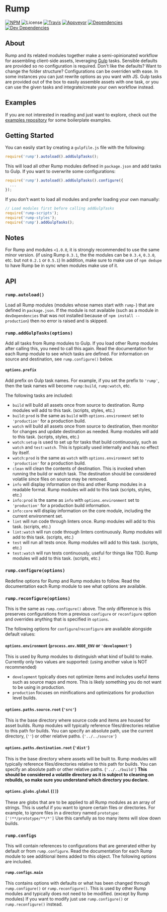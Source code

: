 # Rump
[![NPM](http://img.shields.io/npm/v/rump.svg?style=flat-square)](https://www.npmjs.org/package/rump)
![License](http://img.shields.io/npm/l/rump.svg?style=flat-square)
[![Travis](http://img.shields.io/travis/rumps/rump.svg?style=flat-square&label=travis)](https://travis-ci.org/rumps/rump)
[![Appveyor](http://img.shields.io/appveyor/ci/jupl/rump.svg?style=flat-square&label=appveyor)](https://ci.appveyor.com/project/jupl/rump)
[![Dependencies](http://img.shields.io/david/rumps/rump.svg?style=flat-square)](https://david-dm.org/rumps/rump)
[![Dev Dependencies](http://img.shields.io/david/dev/rumps/rump.svg?style=flat-square)](https://david-dm.org/rumps/rump#info=devDependencies)


## About
Rump and its related modules together make a semi-opinionated workflow for
assembling client-side assets, leveraging [Gulp](http://gulpjs.com/) tasks.
Sensible defaults are provided so no configuration is required. Don't like the
defaults? Want to change the folder structure? Configurations can be overriden
with ease. In some instances you can just rewrite options as you want with JS.
Gulp tasks are provided out of the box to easily assemble assets with one
task, or you can use the given tasks and integrate/create your own workflow
instead.


## Examples
If you are not interested in reading and just want to explore, check out the
[examples repository](https://github.com/rumps/examples) for some boilerplate
examples.


## Getting Started
You can easily start by creating a `gulpfile.js` file with the following:

```js
require('rump').autoload().addGulpTasks();
```

This will load all other Rump modules defined in `package.json` and add tasks
to Gulp. If you want to overwrite some configurations:

```js
require('rump').autoload().addGulpTasks().configure({
  ...
});
```

If you don't want to load all modules and prefer loading your own manually:

```js
// Load modules first before calling addGulpTasks
require('rump-scripts');
require('rump-styles');
require('rump').addGulpTasks();
```


## Notes
For Rump and modules `<1.0.0`, it is strongly recommended to use the same minor
version. (if using Rump `0.3.1`, the the modules can be `0.3.4`, `0.3.0`, etc.
but not `0.2.1` or `0.5.1`) In addition, make sure to make use of `npm dedupe`
to have Rump be in sync when modules make use of it.


## API

### `rump.autoload()`
Load all Rump modules (modules whose names start with `rump-`) that are defined
in `package.json`. If the module is not available (such as a module in
`devDependencies` that was not installed because of `npm install --production`)
then no error is raised and is skipped.

### `rump.addGulpTasks(options)`
Add all tasks from Rump modules to Gulp. If you load other Rump modules after
calling this, you need to call this again. Read the documentation for each Rump
module to see which tasks are defined. For information on source and
destination, see `rump.configure()` below.

#### `options.prefix`
Add prefix on Gulp task names. For example, if you set the prefix to `'rump'`,
then the task names will become `rump:build`, `rump:watch`, etc.

The following tasks are included:

- `build` will build all assets once from source to destination. Rump modules
will add to this task. (scripts, styles, etc.)
- `build:prod` is the same as `build` with `options.environment` set to
`'production'` for a production build.
- `watch` will build all assets once from source to destination, then monitor
for changes and update destination as needed. Rump modules will add to this
task. (scripts, styles, etc.)
- `watch:setup` is used to set up for tasks that build continuously, such as
`watch` and `test:watch`. This is typically used internally and has no effect
by itself.
- `watch:prod` is the same as `watch` with `options.environment` set to
`'production'` for a production build.
- `clean` will clean the contents of destination. This is invoked when running
the build or watch task. The destination should be considered volatile since
files on source may be removed.
- `info` will display information on this and other Rump modules in a readable
format. Rump modules will add to this task (scripts, styles, etc.)
- `info:prod` is the same as `info` with `options.environment` set to
`'production'` for a production build information.
- `info:core` will display information on the core module, including the
current environment set.
- `lint` will run code through linters once. Rump modules will add to this task. (scripts,
etc.)
- `lint:watch` will run code through linters continuously. Rump
modules will add to this task. (scripts, etc.)
- `test` will run all tests once. Rump modules will add to this task. (scripts,
etc.)
- `test:watch` will run tests continuously, useful for things like TDD. Rump
modules will add to this task. (scripts, etc.)

### `rump.configure(options)`
Redefine options for Rump and Rump modules to follow. Read the documentation
each Rump module to see what options are available.

### `rump.reconfigure(options)`
This is the same as `rump.configure()` above. The only difference is this
preserves configurations from a previous `configure` or `reconfigure` option
and overrides anything that is specified in `options`.

The following options for `configure`/`reconfigure` are available alongside
default values:

#### `options.environment` (`process.env.NODE_ENV` or `'development'`)
This is used by Rump modules to distinguish what kind of build to make.
Currently only two values are supported: (using another value is NOT
recommended)

- `development` typically does not optimize items and includes useful items
such as source maps and more. This is likely something you do not want to be
using in production.
- `production` focuses on minifications and optimizations for production level
builds.

#### `options.paths.source.root` (`'src'`)
This is the base directory where source code and items are housed for asset
builds. Rump modules will typically reference files/directories relative to
this path for builds. You can specify an absolute path, use the current
directory, (`''`) or other relative paths. (`'../../source'`)

#### `options.paths.destination.root` (`'dist'`)
This is the base directory where assets will be built to. Rump modules will
typically reference files/directories relative to this path for builds. You can
specify an absolute path or other relative paths. (`'../../build'`) **This
should be considered a volatile directory as it is subject to cleaning on
rebuilds, so make sure you understand which directory you declare.**

#### `options.globs.global` (`[]`)
These are globs that are to be applied to all Rump modules as an array of
strings. This is useful if you want to ignore certain files or directories. For
example, to ignore files in a directory named `prototype`:
`['!**/prototype/**/*']` Use this carefully as too many items will slow down
builds.

### `rump.configs`
This will contain references to configurations that are generated either by
default or from `rump.configure`. Read the documentation for each Rump module
to see additional items added to this object. The following options are
included.

#### `rump.configs.main`
This contains options with defaults or what has been changed through
`rump.configure()` or `rump.reconfigure()`. This is used by other Rump modules
and typically does not need to be modified. (except by Rump modules) If you
want to modify just use `rump.configure()` or `rump.reconfigure()` instead.
